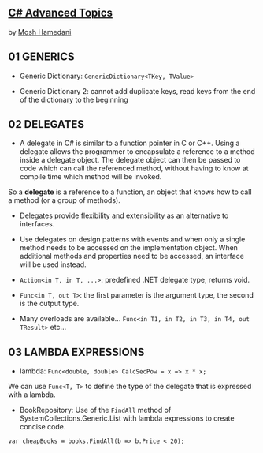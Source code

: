 ## [C# Advanced Topics](https://www.udemy.com/csharp-advanced/)

by [Mosh Hamedani](https://programmingwithmosh.com/)


## 01 GENERICS

* Generic Dictionary: `GenericDictionary<TKey, TValue>`

* Generic Dictionary 2: cannot add duplicate keys, read keys from the end of the dictionary to the beginning


## 02 DELEGATES

* A delegate in C# is similar to a function pointer in C or C++. Using a delegate allows the programmer to encapsulate a reference to a method inside a delegate object. The delegate object can then be passed to code which can call the referenced method, without having to know at compile time which method will be invoked.

So a **delegate** is a reference to a function, an object that knows how to call a method (or a group of methods).

* Delegates provide flexibility and extensibility as an alternative to interfaces.

* Use delegates on design patterns with events and when only a single method needs to be accessed on the implementation object. When additional methods and properties need to be accessed, an interface will be used instead.

* `Action<in T, in T, ...>`: predefined .NET delegate type, returns void.

* `Func<in T, out T>`: the first parameter is the argument type, the second is the output type.

* Many overloads are available...  `Func<in T1, in T2, in T3, in T4, out TResult>` etc...


## 03 LAMBDA EXPRESSIONS

* lambda: `Func<double, double> CalcSecPow = x => x * x;`

We can use `Func<T, T>` to define the type of the delegate that is expressed with a lambda.

* BookRepository: Use of the `FindAll` method of SystemCollections.Generic.List<T> with lambda expressions to create concise code.

```
var cheapBooks = books.FindAll(b => b.Price < 20);
```
